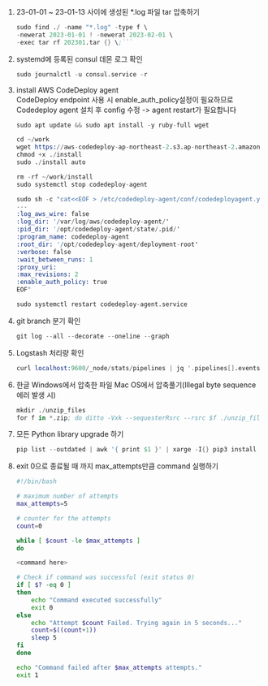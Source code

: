 1. 23-01-01 ~ 23-01-13 사이에 생성된 *.log 파일 tar 압축하기
    ```s
    sudo find ./ -name "*.log" -type f \
    -newerat 2023-01-01 ! -newerat 2023-02-01 \
    -exec tar rf 202301.tar {} \;```
    ```
2. systemd에 등록된 consul 데몬 로그 확인
    ```s
    sudo journalctl -u consul.service -r
    ```
3. install AWS CodeDeploy agent<br>
   CodeDeploy endpoint 사용 시 enable_auth_policy설정이 필요하므로 Codedeploy agent 설치 후 config 수정 -> agent restart가 필요합니다
    ```s
    sudo apt update && sudo apt install -y ruby-full wget

    cd ~/work
    wget https://aws-codedeploy-ap-northeast-2.s3.ap-northeast-2.amazonaws.com/latest/install
    chmod +x ./install 
    sudo ./install auto

    rm -rf ~/work/install
    sudo systemctl stop codedeploy-agent

    sudo sh -c "cat<<EOF > /etc/codedeploy-agent/conf/codedeployagent.yml
    ---
    :log_aws_wire: false
    :log_dir: '/var/log/aws/codedeploy-agent/'
    :pid_dir: '/opt/codedeploy-agent/state/.pid/'
    :program_name: codedeploy-agent
    :root_dir: '/opt/codedeploy-agent/deployment-root'
    :verbose: false
    :wait_between_runs: 1
    :proxy_uri:
    :max_revisions: 2
    :enable_auth_policy: true
    EOF"

    sudo systemctl restart codedeploy-agent.service
    ```
4. git branch 분기 확인
    ```s
    git log --all --decorate --oneline --graph
    ```

5. Logstash 처리량 확인
    ```s
    curl localhost:9600/_node/stats/pipelines | jq '.pipelines[].events'
    ```

6. 한글 Windows에서 압축한 파일 Mac OS에서 압축풀기(Illegal byte sequence 에러 발생 시)
    ```s
    mkdir ./unzip_files
    for f in *.zip; do ditto -Vxk --sequesterRsrc --rsrc $f ./unzip_files; done
    ```

7. 모든 Python library upgrade 하기
    ```s
    pip list --outdated | awk '{ print $1 }' | xarge -I{} pip3 install --upgrade {}
    ```
8. exit 0으로 종료될 때 까지 max_attempts만큼 command 실행하기
    ```bash
    #!/bin/bash

    # maximum number of attempts
    max_attempts=5

    # counter for the attempts
    count=0

    while [ $count -le $max_attempts ]
    do
    
    <command here>
    
    # Check if command was successful (exit status 0)
    if [ $? -eq 0 ]
    then
        echo "Command executed successfully"
        exit 0
    else
        echo "Attempt $count Failed. Trying again in 5 seconds..."
        count=$((count+1))
        sleep 5
    fi
    done

    echo "Command failed after $max_attempts attempts."
    exit 1
    ```
